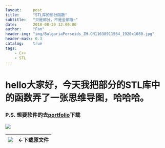 ```yaml
---
layout:     post
title:      "STL库的部分函数"
subtitle:   "只是部分，不是全部哦~"
date:       2018-08-20 12:00:00
author:     "Fan"
header-img: "img/BulgariaPerseids_ZH-CN11638911564_1920x1080.jpg"
header-mask: 0.3
catalog:    true
tags:
    - C++
    - STL
---
```


# hello大家好，今天我把部分的STL库中的函数弄了一张思维导图，哈哈哈。

### P.S. 想要软件的去[portfolio](https://keyou-fang.github.io/portfolio/)下载

![](https://s1.ax1x.com/2018/08/20/PhwInP.png)


| [![](https://s1.ax1x.com/2018/08/20/Phovvt.png)](https://github.com/Keyou-Fang/Downlaod/raw/master/STL%E5%BA%93%E7%9A%84%E5%87%BD%E6%95%B0.itmz) | <-下载原文件 |
| ---: | ---: |

<a id="comments"></a><script src="//cdn1.lncld.net/static/js/3.0.4/av-min.js"></script><script src="//cdn.jsdelivr.net/gh/xcss/valine@v1.1.7/dist/Valine.min.js?v=undefined"></script><script>var valine = new Valine({
  el:'#vcomments',
  notify:false || false, 
  verify:false|| false, 
  app_id:'Rsr2vb6m50xfHQFuHCjnY1aa-gzGzoHsz',
  app_key:'BBOJ6wlnRnBUd4qK0C4GpByW',
  placeholder:'想唛唛？上面不用填，但如果你要提问的话，把邮箱写上......',
  path: window.location.pathname,
  avatar:'identicon'
})</script><script src="/js/jquery.js"></script><script src="/js/jquery-migrate-1.2.1.min.js"></script><script src="/js/jquery.appear.js"></script>
